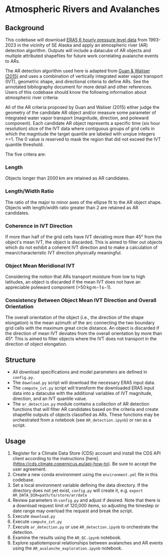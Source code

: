 # Atmospheric Rivers and Avalanches

## Background
This codebase will download [ERA5 6 hourly pressure level data](https://cds.climate.copernicus.eu/cdsapp#!/dataset/reanalysis-era5-pressure-levels?tab=overview) from 1993-2023 in the vicinity of SE Alaska and apply an atmospheric river (AR) detection algorithm. Outputs will include a datacube of AR objects and multiple attributed shapefiles for future work correlating avalanche events to ARs. 

The AR detection algorithm used here is adapted from [Guan & Waliser (2015)](https://agupubs.onlinelibrary.wiley.com/doi/full/10.1002/2015JD024257) and uses a combination of vertically integrated water vapor transport (IVT), geometric shape, and directional criteria to define ARs. See the annotated bibilography document for more detail and other references. Users of this codebase should know the following information about atmospheric river criteria:

All of the AR criteria proposed by Guan and Waliser (2015) either judge the geometry of the candidate AR object and/or measure some parameter of integrated water vapor transport (magnitude, direction, and poleward component). Each candidate AR object represents a specific time (six hour resolution) slice of the IVT data where contiguous groups of grid cells in which the magntiude the target quantile are labeled with unqiue integers >=1. The 0 value is reserved to mask the region that did not exceed the IVT quantile threshold.

The five critera are:

### Length
Objects longer than 2000 km are retained as AR candidates.
### Length/Width Ratio
The ratio of the major to minor axes of the ellipse fit to the AR object shape. Objects with length/width ratio greater than 2 are retained as AR candidates.
### Coherence in IVT Direction
If more than half of the grid cells have IVT deviating more than 45° from the object's mean IVT, the object is discarded. This is aimed to filter out objects which do not exhibit a coherent IVT direction and to make a calculation of mean/characteristic IVT direction physically meaningful.
### Object Mean Meridional IVT
Considering the notion that ARs transport moisture from low to high latitudes, an object is discarded if the mean IVT does not have an appreciable poleward component (>50 kg m−1 s−1).
### Consistency Between Object Mean IVT Direction and Overall Orientation
The overall orientation of the object (i.e., the direction of the shape elongation) is the mean azimuth of the arc connecting the two boundary grid cells with the maximum great circle distance. An object is discarded if the direction of mean IVT deviates from the overall orientation by more than 45°. This is aimed to filter objects where the IVT does not transport in the direction of object elongation.

## Structure
 - All download specifications and model parameters are defined in `config.py`.
 - The `download.py` script will download the necessary ERA5 input data.
 - The `compute_ivt.py` script will transform the downloaded ERA5 input data into a datacube with the additional variables of IVT magnitude, direction, and an IVT quantile value.
 - The `ar_detection.py` module contains a collection of AR detection functions that will filter AR candidates based on the criteria and create shapefile outputs of objects classified as ARs. These functions may be orchestrated from a notebook (see `AR_detection.ipynb`) or ran as a script. 

## Usage
1. Register for a Climate Data Store (CDS) account and install the CDS API client according to the instructions [here].(https://cds.climate.copernicus.eu/api-how-to). Be sure to accept the user agreement. 
2. Create a new conda environment using the `environment.yml` file in this codebase.
3. Set a local environment variable defining the data directory. If the directory does not yet exist, `config.py` will create it, e.g. `export AR_DATA_DIR=path/to/store/ar/data`
5. Review parameters in `config.py` and adjust if desired. Note that there is a download request limit of 120,000 items, so adjusting the timestep or date range may overload the request and break the script.
6. Execute `download.py`
7. Execute `compute_ivt.py`
8. Execute `ar_detection.py` or use `AR_detection.ipynb` to orchestrate the detection.
9. Examine the results using the `AR_QC.ipynb` notebook.
10. Explore spatiotemporal relationships between avalanches and AR events using the `AR_avalanche_exploration.ipynb` notebook.